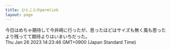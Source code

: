 ```yaml
---
title: ひとことのpermlink
layout: page
---
```

<div class="box" dt="1674710626928">
  今日はめちゃ期待して今井崎に行ったが、思ったほどはサイズも無く風も思ったより残ってて期待よりはいまいちだった。
  <div class="content is-small">Thu Jan 26 2023 14:23:46 GMT+0900 (Japan Standard Time)</div>
</div>